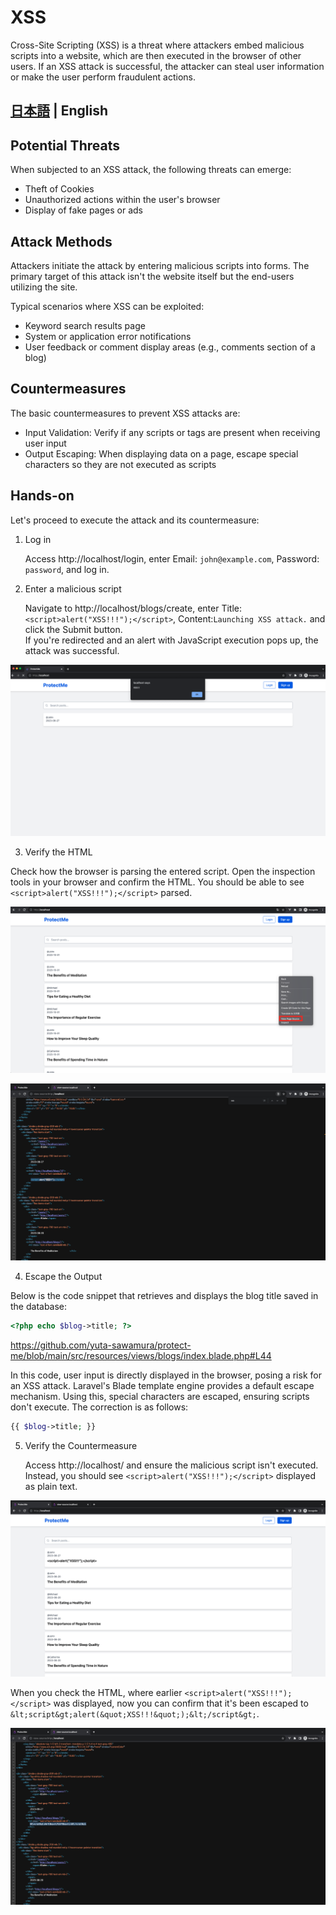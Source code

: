 # XSS

Cross-Site Scripting (XSS) is a threat where attackers embed malicious scripts into a website, which are then executed in the browser of other users. If an XSS attack is successful, the attacker can steal user information or make the user perform fraudulent actions.

## [日本語](../ja/XSS.md) | English

## Potential Threats

When subjected to an XSS attack, the following threats can emerge:

-   Theft of Cookies
-   Unauthorized actions within the user's browser
-   Display of fake pages or ads

## Attack Methods

Attackers initiate the attack by entering malicious scripts into forms. The primary target of this attack isn't the website itself but the end-users utilizing the site.

Typical scenarios where XSS can be exploited:

-   Keyword search results page
-   System or application error notifications
-   User feedback or comment display areas (e.g., comments section of a blog)

## Countermeasures

The basic countermeasures to prevent XSS attacks are:

-   Input Validation: Verify if any scripts or tags are present when receiving user input
-   Output Escaping: When displaying data on a page, escape special characters so they are not executed as scripts

## Hands-on

Let's proceed to execute the attack and its countermeasure:

1. Log in

    Access http://localhost/login, enter Email: `john@example.com`, Password: `password`, and log in.

2. Enter a malicious script

    Navigate to http://localhost/blogs/create, enter Title:`<script>alert("XSS!!!");</script>`, Content:`Launching XSS attack.` and click the Submit button.<br>
    If you're redirected and an alert with JavaScript execution pops up, the attack was successful.

![xss](../img/xss1.png)

3. Verify the HTML

Check how the browser is parsing the entered script. Open the inspection tools in your browser and confirm the HTML. You should be able to see `<script>alert("XSS!!!");</script>` parsed.

![xss](../img/xss6.png)

![xss](../img/xss3.png)

4. Escape the Output

Below is the code snippet that retrieves and displays the blog title saved in the database:

```php
<?php echo $blog->title; ?>
```

https://github.com/yuta-sawamura/protect-me/blob/main/src/resources/views/blogs/index.blade.php#L44

In this code, user input is directly displayed in the browser, posing a risk for an XSS attack. Laravel's Blade template engine provides a default escape mechanism. Using this, special characters are escaped, ensuring scripts don't execute. The correction is as follows:

```php
{{ $blog->title; }}
```

5. Verify the Countermeasure

    Access http://localhost/ and ensure the malicious script isn't executed. Instead, you should see `<script>alert("XSS!!!");</script>` displayed as plain text.

![xss](../img/xss4.png)

When you check the HTML, where earlier `<script>alert("XSS!!!");</script>` was displayed, now you can confirm that it's been escaped to `&lt;script&gt;alert(&quot;XSS!!!&quot;);&lt;/script&gt;`.

![xss](../img/xss5.png)

